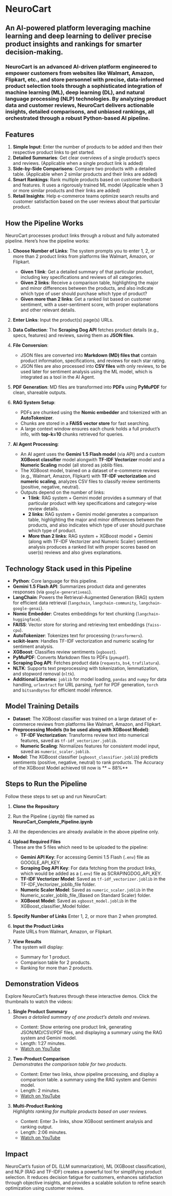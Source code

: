 # NeuroCart
## An AI-powered platform leveraging machine learning and deep learning to deliver precise product insights and rankings for smarter decision-making.

### NeuroCart is an advanced AI-driven platform engineered to empower customers from websites like Walmart, Amazon, Flipkart, etc., and store personnel with precise, data-informed product selection tools through a sophisticated integration of machine learning (ML), deep learning (DL), and natural language processing (NLP) technologies. By analyzing product data and customer reviews, NeuroCart delivers actionable insights, detailed comparisons, and unbiased rankings, all orchestrated through a robust Python-based AI pipeline.

## Features

1. **Simple Input**: Enter the number of products to be added and then their respective product links to get started.
2. **Detailed Summaries**: Get clear overviews of a single product’s specs and reviews. (Applicable when a single product link is added)
3. **Side-by-Side Comparisons**: Compare two products with a detailed table. (Applicable when 2 similar products and their links are added)
4. **Smart Rankings**: Rank multiple products based on customer feedback and features. It uses a rigorously trained ML model (Applicable when 3 or more similar products and their links are added)
5. **Retail Insights**: Help e-commerce teams optimize search results and customer satisfaction based on the user reviews about that particular product.


## How the Pipeline Works

NeuroCart processes product links through a robust and fully automated pipeline. Here’s how the pipeline works:
1. **Choose Number of Links**: The system prompts you to enter 1, 2, or more than 2 product links from platforms like Walmart, Amazon, or Flipkart.
   - **Given 1 link**: Get a detailed summary of that particular product, including key specifications and reviews of all categories.
   - **Given 2 links**: Receive a comparison table, highlighting the major and minor differences between the products, and also indicate which type of user should purchase which type of product?
   - **Given more than 2 links**: Get a ranked list based on customer sentiment, with a user-sentiment score, with proper explanations and other relevant details.

2. **Enter Links**: Input the product(s) page(s) URLs.
3. **Data Collection**: The **Scraping Dog API** fetches product details (e.g., specs, features) and reviews, saving them as **JSON files**.

4. **File Conversion**:
   - JSON files are converted into **Markdown (MD) files that** contain product information, specifications, and reviews for each star rating.
   - JSON files are also processed into **CSV files** with only reviews, to be used later for sentiment analysis using the ML model, which is integrated as a tool in the AI Agent.
 
5. **PDF Generation**: MD files are transformed into **PDFs** using **PyMuPDF** for clean, shareable outputs.

6. **RAG System Setup**:
   - PDFs are chunked using the **Nomic embedder** and tokenized with an **AutoTokenizer**.
   - Chunks are stored in a **FAISS vector store** for fast searching.
   - A large context window ensures each chunk holds a full product’s info, with **top-k=10** chunks retrieved for queries.

7. **AI Agent Processing**:
   - An AI agent uses the **Gemini 1.5 Flash model** (via API) and a custom **XGBoost classifier** model alongwith **TF-IDF Vectorizer** model and a **Numeric Scaling** model (all stored as joblib files.
   - The XGBoost model, trained on a dataset of e-commerce reviews (e.g., Walmart, Amazon, Flipkart) with **TF-IDF vectorization** and **numeric scaling**, analyzes CSV files to classify review sentiments (positive, negative, neutral).
   - Outputs depend on the number of links:
     - **1 link**: RAG system + Gemini model provides a summary of that particular product with key specifications and category-wise review details.
     - **2 links**: RAG system + Gemini model generates a comparison table, highlighting the major and minor differences between the products, and also indicates which type of user should purchase which type of product.
     - **More than 2 links**: RAG system + XGBoost model + Gemini (along with TF-IDF Vectorizer and Numeric Scaler) sentiment analysis produces a ranked list with proper scores based on user(s) reviews and also gives explanations.

## Technology Stack used in this Pipeline

- **Python**: Core language for this pipeline.
- **Gemini 1.5 Flash API**: Summarizes product data and generates responses (via `google-generativeai`).
- **LangChain**: Powers the Retrieval-Augmented Generation (RAG) system for efficient data retrieval (`langchain`, `langchain-community`, `langchain-google-genai`).
- **Nomic Embedder**: Creates embeddings for text chunking (`langchain-huggingface`).
- **FAISS**: Vector store for storing and retrieving text embeddings (`faiss-cpu`).
- **AutoTokenizer**: Tokenizes text for processing (`transformers`).
- **scikit-learn**: Handles TF-IDF vectorization and numeric scaling for sentiment analysis.
- **XGBoost**: Classifies review sentiments (`xgboost`).
- **PyMuPDF**: Converts Markdown files to PDFs (`pymupdf`).
- **Scraping Dog API**: Fetches product data (`requests`, `bs4`, `trafilatura`).
- **NLTK**: Supports text preprocessing with tokenization, lemmatization, and stopword removal (`nltk`).
- **Additional Libraries**: `joblib` for model loading, `pandas` and `numpy` for data handling, `urlextract` for URL parsing, `fpdf` for PDF generation, `torch` and `bitsandbytes` for efficient model inference.

## Model Training Details

- **Dataset**: The XGBoost classifier was trained on a large dataset of e-commerce reviews from platforms like Walmart, Amazon, and Flipkart.
- **Preprocessing Models (to be used along with XGBoost Model)**:
  - **TF-IDF Vectorization**: Transforms review text into numerical features, saved as `tf-idf_vectorizer.joblib`.
  - **Numeric Scaling**: Normalizes features for consistent model input, saved as `numeric_scaler.joblib`.
- **Model**: The XGBoost classifier (`xgboost_classifier.joblib`) predicts sentiments (positive, negative, neutral) to rank products. The Accuracy of the XGBoost Model achieved till now is ** ~ 88%**

## Steps to Run the Pipeline

Follow these steps to set up and run NeuroCart:

1. **Clone the Repository**
2. Run the Pipeline (.ipynb) file named as **NeuroCart_Complete_Pipeline.ipynb**
3. All the dependencies are already available in the above pipeline only.

4. **Upload Required Files**  
   These are the 5 files which need to be uploaded to the pipeline:
   - **Gemini API Key**: For accessing Gemini 1.5 Flash (`.env`) file as GOOGLE_API_KEY.
   - **Scraping Dog API Key**: For data fetching from the product links, which would be added as a (`.env`) file as SCRAPINGDOG_API_KEY.
   - **TF-IDF Vectorizer Model**: Saved as `tf-idf_vectorizer.joblib` in the TF-IDF_Vectorizer_joblib_file folder.
   - **Numeric Scaler Model**: Saved as `numeric_scaler.joblib` in the Numeric_scaler_joblib_file_(Based on Standard Scaler) folder.
   - **XGBoost Model**: Saved as `xgboost_model.joblib` in the XGBoost_classifier_Model folder.

5. **Specify Number of Links**
   Enter 1, 2, or more than 2 when prompted.

6. **Input the Product Links**  
   Paste URLs from Walmart, Amazon, or Flipkart.

7. **View Results**  
   The system will display:
   - Summary for 1 product.
   - Comparison table for 2 products.
   - Ranking for more than 2 products.

## Demonstration Videos

Explore NeuroCart’s features through these interactive demos. Click the thumbnails to watch the videos:

1. **Single Product Summary**  
   *Shows a detailed summary of one product’s details and reviews.*
   - Content: Show entering one product link, generating JSON/MD/CSV/PDF files, and displaying
     a summary using the RAG system and Gemini model.
   - Length: 1:27 minutes.
   - [Watch on YouTube](https://youtu.be/FDF03xoReM8)

3. **Two-Product Comparison**  
   *Demonstrates the comparison table for two products.*
   - Content: Enter two links, show pipeline processing, and display a comparison table.
     a summary using the RAG system and Gemini model.
   - Length: 2 minutes.
   - [Watch on YouTube](https://youtu.be/Romb6w481MY)

5. **Multi-Product Ranking**  
   *Highlights ranking for multiple products based on user reviews.*
   - Content: Enter 3+ links, show XGBoost sentiment analysis and ranking output.
   - Length: 2:06 minutes.
   - [Watch on YouTube](https://youtu.be/SR3wc8JygjA)

## Impact
NeuroCart’s fusion of DL (LLM summarization), ML (XGBoost classification), and NLP (RAG and TF-IDF) creates a powerful tool for simplifying product selection. It reduces decision fatigue for customers, enhances satisfaction through objective insights, and provides a scalable solution to refine search optimization using customer reviews.
